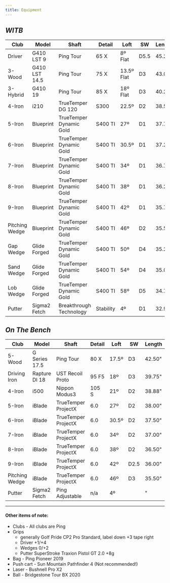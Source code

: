 ```yaml
---
title: Equipment
---
```


## _WITB_

| Club    | Model      | Shaft               | Detail | Loft       | SW | Length |
| ------- | ---------- | ------------------- | ------ | ---------- | -- | ------ |
| Driver  | G410 LST 9 | Ping Tour           | 65 X   | 8º Flat    | D5.5 | 45.25" |
| 3-Wood | G410 LST 14.5  | Ping Tour           | 75 X   | 13.5º Flat | D3 | 43.00" |
| 3-Hybrid  | G410 19      | Ping Tour           | 85 X   | 18º Flat   | D3 | 40.25" |
| 4-Iron         | i210       | TrueTemper DG 120 | S300   | 22.5º      | D2 | 38.50" |
| 5-Iron         | Blueprint    | TrueTemper Dynamic Gold | S400 TI      | 27º   | D1  | 37.75" |
| 6-Iron         | Blueprint    | TrueTemper Dynamic Gold | S400 TI      | 30.5º | D1  | 37.25" |
| 7-Iron         | Blueprint    | TrueTemper Dynamic Gold | S400 TI      | 34º   | D1  | 36.75" |
| 8-Iron         | Blueprint    | TrueTemper Dynamic Gold | S400 TI      | 38º   | D1  | 36.25" |
| 9-Iron         | Blueprint    | TrueTemper Dynamic Gold | S400 TI      | 42º   | D1  | 35.75" |
| Pitching Wedge | Blueprint    | TrueTemper Dynamic Gold | S400 TI      | 46º   | D2  | 35.50" |
| Gap Wedge  | Glide Forged | TrueTemper Dynamic Gold | S400 TI      | 50º   | D4  | 35.25" |
| Sand Wedge     | Glide Forged | TrueTemper Dynamic Gold | S400 TI      | 54º   | D4  | 35.00" |
| Lob Wedge      | Glide Forged | TrueTemper Dynamic Gold | S400 TI      | 58º   | D5  | 34.75" |
| Putter         | Sigma2 Fetch | Breakthrough Technology       | Stability          | 4º    | D1 | 32.90" |


## _On The Bench_

| Club           | Model | Shaft          | Detail | Loft  | SW   | Length |
| -------------- | ---------- | ------------------- | ------------ | ----- | ---- | ------ |
| 5-Wood       | G Series 17.5  | Ping Tour           | 80 X        | 17.5º | D3   | 42.50" |
| Driving Iron  | Rapture DI 18  | UST Recoil Proto        | 95 F5        | 18º   | D3  | 39.75" |
| 4-Iron         | i500       | Nippon Modus3       | 105 S        | 21º   | D2   | 38.88" |
| 5-Iron         | iBlade     | TrueTemper ProjectX | 6.0          | 27º   | D2   | 38.00" |
| 6-Iron         | iBlade     | TrueTemper ProjectX | 6.0          | 30.5º | D2   | 37.50" |
| 7-Iron         | iBlade     | TrueTemper ProjectX | 6.0          | 34º   | D2   | 37.00" |
| 8-Iron         | iBlade     | TrueTemper ProjectX | 6.0          | 38º   | D2   | 36.50" |
| 9-Iron         | iBlade     | TrueTemper ProjectX | 6.0          | 42º   | D2.5 | 36.00" |
| Pitching Wedge | iBlade     | TrueTemper ProjectX | 6.0          | 46º   | D3   | 35.50" |
| Putter         | Sigma2 Fetch | Ping Adjustable       | n/a          | 4º    |  | " |

---

#### Other items of note:

* Clubs - All clubs are Ping
* Grips
    + generally Golf Pride CP2 Pro Standard, label down +3 tape right
    + Driver +1/+4
    + Wedges 0/+2 
    + Putter SuperStroke Traxion Pistol GT 2.0 +8g
* Bag - Ping Pioneer 2019
* Push cart - Sun Mountain Pathfinder 4 (Not recommended!)
* Laser - Bushnell Pro X2
* Ball - Bridgestone Tour BX 2020
